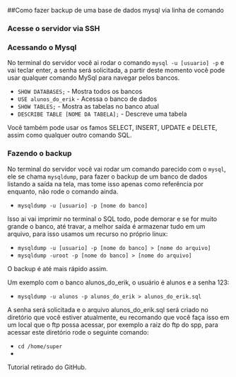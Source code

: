 ##Como fazer backup de uma base de dados mysql via linha de comando

### Acesse o servidor via SSH

### Acessando o Mysql

No terminal do servidor você ai rodar o comando ```mysql -u [usuario] -p``` e vai teclar enter, a senha será solicitada, a partir deste momento você pode usar qualquer comando MySql para navegar pelos bancos.

 - ```SHOW DATABASES;``` - Mostra todos os bancos
 - ```USE alunos_do_erik``` - Acessa o banco de dados
 - ```SHOW TABLES;``` - Mostra as tabelas no banco atual
 - ```DESCRIBE TABLE [NOME DA TABELA];``` - Descreve uma tabela

Você também pode usar os famos SELECT, INSERT, UPDATE e DELETE, assim como qualquer outro comando SQL.

### Fazendo o backup

No terminal do servidor você vai rodar um comando parecido com o ```mysql```, ele se chama ```mysqldump```, para fazer o backup de um banco de dados listando a saída na tela, mas tome isso apenas como referência por enquanto, não rode o comando ainda.

 - ```mysqldump -u [usuario] -p [nome do banco]```

Isso ai vai imprimir no terminal o SQL todo, pode demorar e se for muito grande o banco, até travar, a melhor saída é armazenar tudo em um arquivo, para isso usamos um recurso no próprio linux:

 - ```mysqldump -u [usuario] -p [nome do banco] > [nome do arquivo]```
 - ```mysqldump -uroot -p [nome do banco] > [nome do arquivo]```

O backup é até mais rápido assim.

Um exemplo com o banco alunos_do_erik, o usuário é alunos e a senha 123:

 - ```mysqldump -u alunos -p alunos_do_erik > alunos_do_erik.sql```

A senha será solicitada e o arquivo alunos_do_erik.sql será criado no diretório que você estiver atualmente, eu recomando que você faça isso em um local que o ftp possa acessar, por exemplo a raiz do ftp do spp, para acessar este diretório rode o seguinte comando:

 - ```cd /home/super```
 - 
Tutorial retirado do GitHub.

